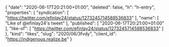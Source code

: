 {
  "date": "2020-06-17T20:21:00+01:00",
  "deleted": false,
  "h": "h-entry",
  "properties": {
    "syndication": [
      "https://twitter.com/efinlay24/status/1273245714588536833"
    ],
    "name": [
      "Like of @efinlay24's tweet"
    ],
    "published": [
      "2020-06-17T20:21:00+01:00"
    ],
    "like-of": [
      "https://twitter.com/efinlay24/status/1273245714588536833"
    ]
  },
  "kind": "likes",
  "slug": "2020/06/3fvdy",
  "client_id": "https://indigenous.realize.be"
}
